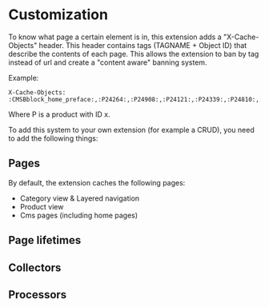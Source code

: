 # Customization
To know what page a certain element is in, this extension adds a "X-Cache-Objects" header.
This header contains tags (TAGNAME + Object ID) that describe the contents of each page.
This allows the extension to ban by tag instead of url and create a "content aware" banning system.

Example:
```
X-Cache-Objects:
:CMSBblock_home_preface:,:P24264:,:P24908:,:P24121:,:P24339:,:P24810:,:CMSBblock_home_postscript:
```
Where P is a product with ID x.

To add this system to your own extension (for example a CRUD), you need to add the following things:

## Pages
By default, the extension caches the following pages:
* Category view & Layered navigation
* Product view
* Cms pages (including home pages)

## Page lifetimes

## Collectors

## Processors